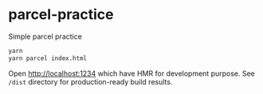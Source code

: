 parcel-practice
========
Simple parcel practice

```bash
yarn
yarn parcel index.html
```

Open <http://localhost:1234> which have HMR for development purpose. See `/dist`
directory for production-ready build results.
